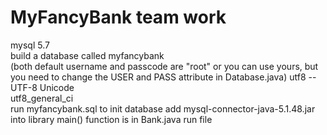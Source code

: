 # MyFancyBank team work

 mysql 5.7  
 build a database called myfancybank  
 (both default username and passcode are "root"
 or you can use yours, but you need to change the USER and PASS attribute in Database.java)
 utf8 -- UTF-8 Unicode  
 utf8_general_ci  
 run myfancybank.sql to init database
 add mysql-connector-java-5.1.48.jar into library
 main() function is in Bank.java
 run file  
